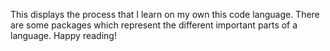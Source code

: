 This displays the process that I learn on my own this code language. 
There are some packages which represent the different important parts of a language. 
Happy reading!
